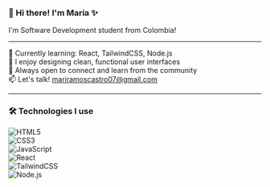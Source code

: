 ### 👋 Hi there! I'm María ✨  
I'm Software Development student from Colombia!


---

🧠 Currently learning: React, TailwindCSS, Node.js  
🎨 I enjoy designing clean, functional user interfaces  
💬 Always open to connect and learn from the community  
📫 Let's talk! mariramoscastro07@gmail.com

---

### 🛠️ Technologies I use  
![HTML5](https://img.shields.io/badge/HTML5-E34F26?style=for-the-badge&logo=html5&logoColor=fff)  
![CSS3](https://img.shields.io/badge/CSS3-1572B6?style=for-the-badge&logo=css3&logoColor=fff)  
![JavaScript](https://img.shields.io/badge/JavaScript-F7DF1E?style=for-the-badge&logo=javascript&logoColor=000)  
![React](https://img.shields.io/badge/React-61DAFB?style=for-the-badge&logo=react&logoColor=000)  
![TailwindCSS](https://img.shields.io/badge/TailwindCSS-38B2AC?style=for-the-badge&logo=tailwind-css&logoColor=fff)  
![Node.js](https://img.shields.io/badge/Node.js-339933?style=for-the-badge&logo=node.js&logoColor=fff)

